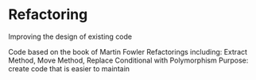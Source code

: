 # Refactoring
Improving the design of existing code

Code based on the book of Martin Fowler
Refactorings including: Extract Method, Move Method, Replace Conditional with Polymorphism
Purpose: create code that is easier to maintain
